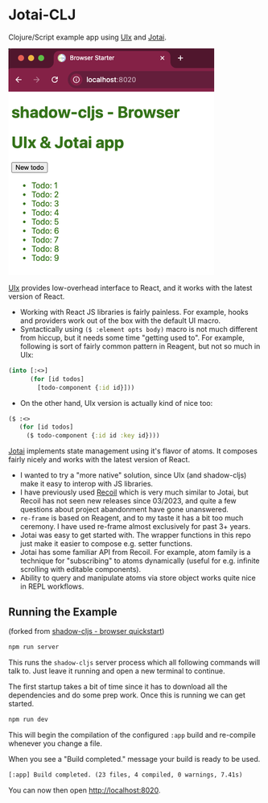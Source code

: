# Jotai-CLJ

Clojure/Script example app using [UIx](https://github.com/pitch-io/uix) and [Jotai](https://jotai.org/).

![Screenshot of the example app user interface](screenshot.png?raw=true)

[UIx](https://github.com/pitch-io/uix) provides low-overhead interface to React, and it works with the latest version of React.
- Working with React JS libraries is fairly painless. For example, hooks and providers work out of the box with the default UI macro.
- Syntactically using `($ :element opts body)` macro is not much different from hiccup, but it needs some time "getting used to". For example, following is sort of fairly common pattern in Reagent, but not so much in UIx:
```clojure
(into [:<>]
      (for [id todos]
        [todo-component {:id id}]))
```
- On the other hand, UIx version is actually kind of nice too:
```clojure
($ :<>
   (for [id todos]
     ($ todo-component {:id id :key id})))
```

[Jotai](https://jotai.org/) implements state management using it's flavor of atoms. It composes fairly nicely and works with the latest version of React.
- I wanted to try a "more native" solution, since UIx (and shadow-cljs) make it easy to interop with JS libraries.
- I have previously used [Recoil](https://github.com/facebookexperimental/Recoil) which is very much similar to Jotai, but Recoil has not seen new releases since 03/2023, and quite a few questions about project abandonment have gone unanswered.
- `re-frame` is based on Reagent, and to my taste it has a bit too much ceremony. I have used re-frame almost exclusively for past 3+ years.
- Jotai was easy to get started with. The wrapper functions in this repo just make it easier to compose e.g. setter functions.
- Jotai has some familiar API from Recoil. For example, atom family is a technique for "subscribing" to atoms dynamically (useful for e.g. infinite scrolling with editable components).
- Ability to query and manipulate atoms via store object works quite nice in REPL workflows.

## Running the Example

(forked from [shadow-cljs - browser quickstart](https://github.com/shadow-cljs/quickstart-browser))

```bash
npm run server
```

This runs the `shadow-cljs` server process which all following commands will talk to. Just leave it running and open a new terminal to continue.

The first startup takes a bit of time since it has to download all the dependencies and do some prep work. Once this is running we can get started.

```bash
npm run dev
```

This will begin the compilation of the configured `:app` build and re-compile whenever you change a file.

When you see a "Build completed." message your build is ready to be used.

```txt
[:app] Build completed. (23 files, 4 compiled, 0 warnings, 7.41s)
```

You can now then open [http://localhost:8020](http://localhost:8020).
